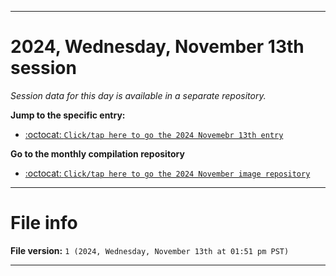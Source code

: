 
***

# 2024, Wednesday, November 13th session

_Session data for this day is available in a separate repository._

**Jump to the specific entry:**

- [:octocat: `Click/tap here to go the 2024 Novemebr 13th entry`](https://github.com/seanpm2001/SeansLifeArchive_Images_ModernSmurfsVillage_Y2024_V11/tree/SeansLifeArchive_ModernSmurfsVillage_Y2024_V11_Main-dev/2024/11_November/13/)

**Go to the monthly compilation repository**

- [:octocat: `Click/tap here to go the 2024 November image repository`](https://github.com/seanpm2001/SeansLifeArchive_Images_ModernSmurfsVillage_Y2024_V11/)

***

# File info

**File version:** `1 (2024, Wednesday, November 13th at 01:51 pm PST)`

***
